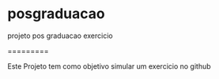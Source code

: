 # posgraduacao
projeto pos graduacao exercicio

=========

Este Projeto tem como objetivo simular um exercicio no github
